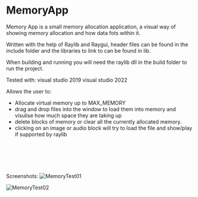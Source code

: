 # MemoryApp

Memory App is a small memory allocation application, a visual way of showing memory allocation and how data fots within it.

Written with the help of Raylib and Raygui, header files can be found in the include folder and the libraries to link to can be found in lib. 

When building and running you will need the raylib dll in the build folder to run the project.

Tested with:
visual studio 2019
visual studio 2022
 
 Allows the user to:
* Allocate virtual memory up to MAX_MEMORY
* drag and drop files into the window to load them into memory and visulise how much space they are taking up
* delete blocks of memory or clear all the currently allocated memory.
* clicking on an image or audio block will try to load the file and show/play if supported by raylib

<br/>
<br/>
<br/>
<br/>
 
 Screenshots:
![MemoryTest01](https://user-images.githubusercontent.com/3617889/197897146-de9e76d0-8cc4-4f0f-853f-2b1fab74c79b.png)
 
 
![MemoryTest02](https://user-images.githubusercontent.com/3617889/197897157-676a3b59-877d-4cca-9a7d-827487d5cc32.png)
